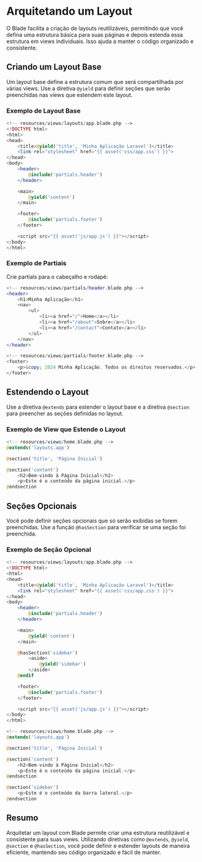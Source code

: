# Arquitetando um Layout

O Blade facilita a criação de layouts reutilizáveis, permitindo que você defina uma estrutura básica para suas páginas e depois estenda essa estrutura em views individuais. Isso ajuda a manter o código organizado e consistente.

## Criando um Layout Base

Um layout base define a estrutura comum que será compartilhada por várias views. Use a diretiva `@yield` para definir seções que serão preenchidas nas views que estendem este layout.

### Exemplo de Layout Base

```php
<!-- resources/views/layouts/app.blade.php -->
<!DOCTYPE html>
<html>
<head>
    <title>@yield('title', 'Minha Aplicação Laravel')</title>
    <link rel="stylesheet" href="{{ asset('css/app.css') }}">
</head>
<body>
    <header>
        @include('partials.header')
    </header>

    <main>
        @yield('content')
    </main>

    <footer>
        @include('partials.footer')
    </footer>

    <script src="{{ asset('js/app.js') }}"></script>
</body>
</html>
```

### Exemplo de Partiais

Crie partials para o cabeçalho e rodapé:

```php
<!-- resources/views/partials/header.blade.php -->
<header>
    <h1>Minha Aplicação</h1>
    <nav>
        <ul>
            <li><a href="/">Home</a></li>
            <li><a href="/about">Sobre</a></li>
            <li><a href="/contact">Contato</a></li>
        </ul>
    </nav>
</header>
```

```php
<!-- resources/views/partials/footer.blade.php -->
<footer>
    <p>&copy; 2024 Minha Aplicação. Todos os direitos reservados.</p>
</footer>
```

## Estendendo o Layout

Use a diretiva `@extends` para estender o layout base e a diretiva `@section` para preencher as seções definidas no layout.

### Exemplo de View que Estende o Layout

```php
<!-- resources/views/home.blade.php -->
@extends('layouts.app')

@section('title', 'Página Inicial')

@section('content')
    <h2>Bem-vindo à Página Inicial</h2>
    <p>Este é o conteúdo da página inicial.</p>
@endsection
```

## Seções Opcionais

Você pode definir seções opcionais que só serão exibidas se forem preenchidas. Use a função `@hasSection` para verificar se uma seção foi preenchida.

### Exemplo de Seção Opcional

```php
<!-- resources/views/layouts/app.blade.php -->
<!DOCTYPE html>
<html>
<head>
    <title>@yield('title', 'Minha Aplicação Laravel')</title>
    <link rel="stylesheet" href="{{ asset('css/app.css') }}">
</head>
<body>
    <header>
        @include('partials.header')
    </header>

    <main>
        @yield('content')
    </main>

    @hasSection('sidebar')
        <aside>
            @yield('sidebar')
        </aside>
    @endif

    <footer>
        @include('partials.footer')
    </footer>

    <script src="{{ asset('js/app.js') }}"></script>
</body>
</html>
```

```php
<!-- resources/views/home.blade.php -->
@extends('layouts.app')

@section('title', 'Página Inicial')

@section('content')
    <h2>Bem-vindo à Página Inicial</h2>
    <p>Este é o conteúdo da página inicial.</p>
@endsection

@section('sidebar')
    <p>Este é o conteúdo da barra lateral.</p>
@endsection
```

## Resumo

Arquitetar um layout com Blade permite criar uma estrutura reutilizável e consistente para suas views. Utilizando diretivas como `@extends`, `@yield`, `@section` e `@hasSection`, você pode definir e estender layouts de maneira eficiente, mantendo seu código organizado e fácil de manter.
